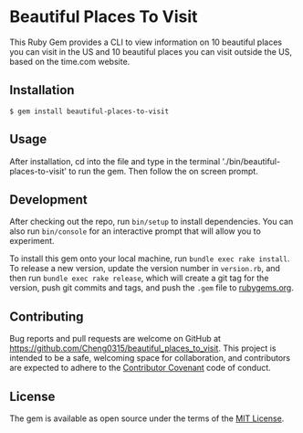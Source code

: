 # Beautiful Places To Visit

This Ruby Gem provides a CLI to view information on 10 beautiful places you can visit in the US and 10 beautiful places you can visit outside the US, based on the time.com website.

## Installation

    $ gem install beautiful-places-to-visit

## Usage

After installation, cd into the file and type in the terminal './bin/beautiful-places-to-visit' to run the gem. Then follow the on screen prompt.

## Development
 
After checking out the repo, run `bin/setup` to install dependencies. You can also run `bin/console` for an interactive prompt that will allow you to experiment.

To install this gem onto your local machine, run `bundle exec rake install`. To release a new version, update the version number in `version.rb`, and then run `bundle exec rake release`, which will create a git tag for the version, push git commits and tags, and push the `.gem` file to [rubygems.org](https://rubygems.org).

## Contributing

Bug reports and pull requests are welcome on GitHub at https://github.com/Cheng0315/beautiful_places_to_visit. This project is intended to be a safe, welcoming space for collaboration, and contributors are expected to adhere to the [Contributor Covenant](http://contributor-covenant.org) code of conduct.

## License

The gem is available as open source under the terms of the [MIT License](https://opensource.org/licenses/MIT).
